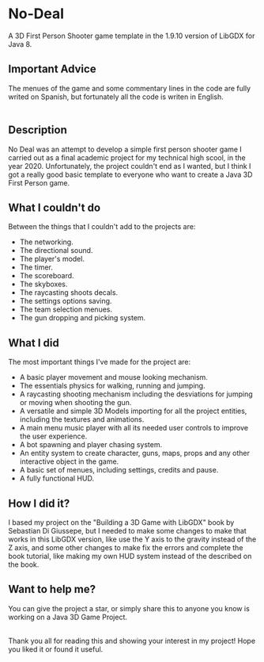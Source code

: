 # No-Deal
A 3D First Person Shooter game template in the 1.9.10 version of LibGDX for Java 8.

## Important Advice
The menues of the game and some commentary lines in the code are fully writed on Spanish, but fortunately all the code is writen in English.
<br>
<br>

## Description
<p>No Deal was an attempt to develop a simple first person shooter game I carried out as a final academic project for my technical high scool, in the year 2020.
Unfortunately, the project couldn't end as I wanted, but I think I got a really good basic template to everyone who want to create a Java 3D First Person game.</p>

## What I couldn't do
Between the things that I couldn't add to the projects are:
  - The networking.
  - The directional sound.
  - The player's model.
  - The timer.
  - The scoreboard.
  - The skyboxes.
  - The raycasting shoots decals.
  - The settings options saving.
  - The team selection menues.
  - The gun dropping and picking system.


## What I did
The most important things I've made for the project are:
  - A basic player movement and mouse looking mechanism.
  - The essentials physics for walking, running and jumping.
  - A raycasting shooting mechanism including the desviations for jumping or moving when shooting the gun.
  - A versatile and simple 3D Models importing for all the project entities, including the textures and animations.
  - A main menu music player with all its needed user controls to improve the user experience.
  - A bot spawning and player chasing system.
  - An entity system to create character, guns, maps, props and any other interactive object in the game.
  - A basic set of menues, including settings, credits and pause.
  - A fully functional HUD.

## How I did it?
<p>I based my project on the "Building a 3D Game with LibGDX" book by Sebastian Di Giussepe, but I needed to make some changes to make that works in this LibGDX version, like use the Y axis to the gravity instead of the Z axis, and some other changes to make fix the errors and complete the book tutorial, like making my own HUD system instead of the described on the book.</p>

## Want to help me?
You can give the project a star, or simply share this to anyone you know is working on a Java 3D Game Project.

<br>
Thank you all for reading this and showing your interest in my project! Hope you liked it or found it useful. 


